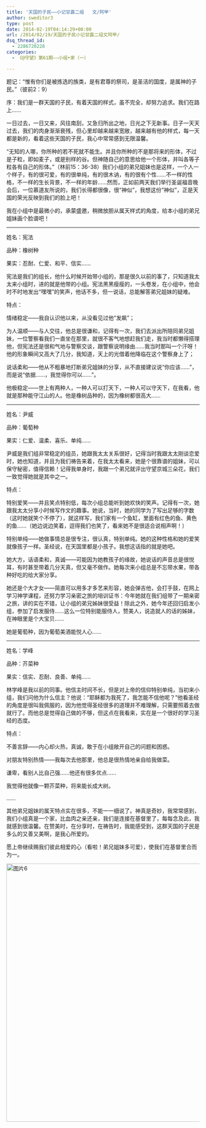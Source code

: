 ```yaml
---
title: '天国的子民——小记甘露二组   文/阿甲'
author: sweditor3
type: post
date: 2014-02-19T04:14:29+00:00
url: /2014/02/19/天国的子民小记甘露二组文阿甲/
dsq_thread_id:
  - 2286720228
categories:
  - 《@守望》第61期——小组•家（一）

---
```

题记：“惟有你们是被拣选的族类，是有君尊的祭司，是圣洁的国度，是属神的子民。”（彼前2：9）

序：我们是一群天国的子民，有着天国的样式，虽不完全，却努力追求。我们在路上……

一日过去，一日又来，风往南刮，又急归所出之地，日光之下无新事。日子一天天过去，我们的肉身渐渐衰残，但心里却越来越来宽敞，越来越有他的样式，每一天都是新的，看着这些天国的子民，我心中常常感到无限温馨。

“无知的人哪，你所种的若不死就不能生。并且你所种的不是那将来的形体，不过是子粒，即如麦子，或是别样的谷。但神随自己的意思给他一个形体，并叫各等子粒各有自己的形体。”（林前15：36-38）我们小组的弟兄姐妹也是这样，一个人一个样子，有的很可爱，有的很单纯，有的很木讷，有的很有个性……不一样的性格，不一样的生长背景，不一样的年龄……然而，正如前两天我们举行圣诞福音晚会后，一位慕道友所说的，我们长得都很像，很“神似”，我想这份“神似”，正是天国的荣光反映到我们的脸上吧！

我在小组中是最微小的，承蒙盛邀，稍微放胆从属天样式的角度，给本小组的弟兄姐妹画个脸谱吧！

* * *

姓名：宪法
  
品种：橡树种
  
果实：忍耐、仁爱、和平、信实……

宪法是我们的组长，他什么时候开始带小组的，那是很久以前的事了，只知道我太太来小组时，进的就是他带的小组。宪法黑黑瘦瘦的，一头卷发，在小组中，他会时不时地发出“嘿嘿”的笑声，他话不多，但一说话，总能解答弟兄姐妹的疑难。

特点：

情绪稳定——我自认识他以来，从没看见过他“发飙”；

为人温顺——与人交往，他总是很谦和，记得有一次，我们去派出所陪同弟兄姐妹，一位警察看我们一直坐在那里，就很不客气地想赶我们走，我当时都懒得搭理他，但宪法还是很和气地与警察交谈，跟警察说明缘由……我当时那叫一个汗呀！他的形象瞬间又高大了几分，我知道，天上的光借着他降临在这个警察身上了；
  
说话柔和——他从不粗暴地打断弟兄姐妹的分享，从不直接建议说“你应该……”，而是说“依据……，我觉得你可以……”。

他极稳定——世上有两种人，一种人可以打天下，一种人可以守天下，在我看，他就是那种能守江山的人。他是橡树品种的，因为橡树都很高大……

* * *

姓名：尹威
  
品种：葡萄种
  
果实：仁爱、温柔、喜乐、单纯……

尹威是我们组非常稳定的组员，她跟我太太关系很好，记得当时我跟太太刚谈恋爱时，她也知道，并且为我们祷告来着，在我太太看来，她是个很靠谱的姐妹，可以保守秘密，值得信赖！记得我单身时，我跟一个弟兄就评出守望京城三朵花，我们一致觉得她就是其中之一。

特点：

特别爱笑——并且笑点特别低，每次小组总能听到她欢快的笑声。记得有一次，她跟我太太分享小时候写作文的趣事。她说，当时，她的同学为了写出足够的字数（这时她就笑个不停了），就这样写，我们家有一个鱼缸，里面有红色的鱼、黄色的鱼……（她边说边笑着，逗得我们也笑了，看来她不是很适合说相声啊！）

特别单纯——她做事情总是很专注，很认真，特别单纯。她的这种性格和她的爱笑就像孩子一样。圣经说，在天国里都是小孩子。我想这话指的就是她吧。

她大方，话语柔和，真诚——可能因为她教孩子的缘故，她说话的声音总是很悦耳，有时甚至带着几分天真，但又毫不做作。她每次来小组总是不忘带水果，带各种好吃的给大家分享。

她还是个大才女——简直可以用多才多艺来形容，她会弹吉他，会打手鼓，在网上学习神学课程，还努力学习亲密之旅的培训证书：今年她就在我们组带了一期亲密之旅，讲的实在不错，让小组的弟兄姊妹很受益！除此之外，她今年还回归启发小组，参加了启发服侍……这么一位特别能服侍人，赞美人，说造就人的话的姊妹，在神眼里是个大宝贝……

她是葡萄种，因为葡萄美酒能悦人心……

* * *

姓名：学峰
  
品种：芥菜种
  
果实：信实、忍耐、良善、单纯……

林学峰是我以前的同事。他信主时间不长，但是对上帝的信仰特别单纯，当初来小组，我们问他为什么信主？他说：“耶稣都为我死了，我怎能不信他呢？”他看圣经的角度是很叫我佩服的，因为他觉得圣经很多的道理并不难理解，只需要照着去做就行了。而他总是觉得自己做的不够，但这点在我看来，实在是一个很好的学习圣经的态度。

特点：

不善言辞——内心却火热，真诚，敢于在小组敞开自己的问题和困惑。
  
对朋友特别热情——我每次去他那里，他总是很热情地亲自给我做菜。
  
谦卑，看别人比自己强……他还有很多优点……
  
我觉得他就像一颗芥菜种，将来能长成大树。
  
……

其他弟兄姐妹的属天特点实在很多，不能一一细说了。神真是奇妙，我常常感到，我们小组真是一个家，比血肉之亲还亲，我们是连接在基督里了，每每念及此，我就感到很温馨。在赞美时，在分享时，在祷告时，我能感受到，这群天国的子民是多么的又善又美啊，是我心所爱的。

愿上帝继续赐我们彼此相爱的心（看啦！弟兄姐妹多可爱），使我们在基督里合而为一。

[<img class="aligncenter size-full wp-image-10429" alt="图片6" src="http://t5.shwchurch.org/wp-content/uploads/2014/02/图片6.jpg" width="960" height="672" srcset="http://t5.shwchurch.org/wp-content/uploads/2014/02/图片6.jpg 960w, http://t5.shwchurch.org/wp-content/uploads/2014/02/图片6-428x300.jpg 428w" sizes="(max-width: 960px) 100vw, 960px" />][1]

 [1]: http://t5.shwchurch.org/wp-content/uploads/2014/02/图片6.jpg
